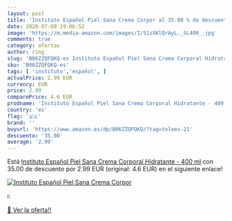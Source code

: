 ```yaml
---
layout: post
title: 'Instituto Español Piel Sana Crema Corpor al 35.00 % de descuento'
date: 2020-07-09 19:06:52
image: 'https://m.media-amazon.com/images/I/51zXKlQrAyL._SL400_.jpg'
comments: true
category: ofertas
author: ring
slug: 'B06ZZQFQKQ-es Instituto Español Piel Sana Crema Corporal Hidratante -...'
sku: 'B06ZZQFQKQ-es'
tags: [ 'instituto','español', ]
actualPrice: 2.99 EUR
currency: EUR
price: 2.99
comparePrice: 4.6 EUR
prodname: 'Instituto Español Piel Sana Crema Corporal Hidratante - 400 ml'
country: 'es'
flag: '🇪🇸'
brand: ''
buyurl: 'https://www.amazon.es/dp/B06ZZQFQKQ/?tag=tolees-21'
descuento: '35.00'
average: '2.99'
---
```


Está [Instituto Español Piel Sana Crema Corporal Hidratante - 400 ml](https://www.amazon.es/dp/B06ZZQFQKQ/?tag=tolees-21) con 35.00 de descuento por 2.99 EUR (original: 4.6 EUR) en el siguiente enlace!

[![Instituto Español Piel Sana Crema Corpor](https://m.media-amazon.com/images/I/51zXKlQrAyL._SL400_.jpg)](https://www.amazon.es/dp/B06ZZQFQKQ/?tag=tolees-21)

ℹ️:


[🛒 Ver la oferta!!](https://www.amazon.es/dp/B06ZZQFQKQ/?tag=tolees-21)
